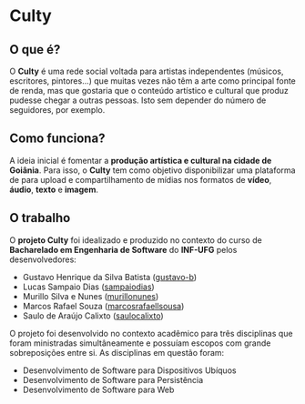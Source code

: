 # Culty

## O que é?
O **Culty** é uma rede social voltada para artistas independentes (músicos, escritores, pintores...) que muitas vezes não têm a arte como principal fonte de renda, mas que gostaria que o conteúdo artístico e cultural que produz pudesse chegar a outras pessoas. Isto sem depender do número de seguidores, por exemplo.

## Como funciona?
A ideia inicial é fomentar a **produção artística e cultural na cidade de Goiânia**. Para isso, o **Culty** tem como objetivo disponibilizar uma plataforma de para upload e compartilhamento de mídias nos formatos de **vídeo**, **áudio**, **texto** e **imagem**.

## O trabalho
O **projeto Culty** foi idealizado e produzido no contexto do curso de **Bacharelado em Engenharia de Software** do **INF-UFG** pelos desenvolvedores:

- Gustavo Henrique da Silva Batista ([gustavo-b](https://github.com/gustavo-b))
- Lucas Sampaio Dias ([sampaiodias](https://github.com/sampaiodias))
- Murillo Silva e Nunes ([murillonunes](https://github.com/murillonunes))
- Marcos Rafael Souza ([marcosrafaellsousa](https://github.com/marcosrafaellsousa))
- Saulo de Araújo Calixto ([saulocalixto](https://github.com/saulocalixto))

O projeto foi desenvolvido no contexto acadêmico para três disciplinas que foram ministradas simultâneamente e possuíam escopos com grande sobreposições entre si. As disciplinas em questão foram:

- Desenvolvimento de Software para Dispositivos Ubíquos
- Desenvolvimento de Software para Persistência
- Desenvolvimento de Software para Web
